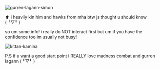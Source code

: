 ![gurren-lagann-simon](https://github.com/user-attachments/assets/64e566c8-f36d-4f5c-be2f-d07eb5cfbf6a)

⬆️ i heavily kin him and hawks from mha btw js thought u should know (⁠ ⁠╹⁠▽⁠╹⁠ ⁠)

so um some info! i really do NOT interact first but um if you have the confidence too im usually not busy! 

![kittan-kamina](https://github.com/user-attachments/assets/f7ee5beb-a0e9-41da-b437-56a4d7d4e2d8)


P.S if u want a good start point i REALLY love madness combat and gurren lagann (⁠ ⁠╹⁠▽⁠╹⁠ ⁠)



